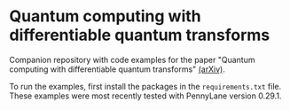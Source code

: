 # Quantum computing with differentiable quantum transforms

Companion repository with code examples for the paper "Quantum computing with
differentiable quantum transforms" [(arXiv)](https://arxiv.org/abs/2202.13414).

To run the examples, first install the packages in the `requirements.txt`
file. These examples were most recently tested with PennyLane version 0.29.1.
